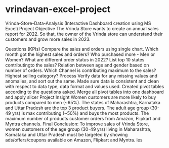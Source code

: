 # vrindavan-excel-project
Vrinda-Store-Data-Analysis (Interactive Dashboard creation using MS Excel)
Project Objective
The Vrinda Store wants to create an annual sales report for 2022. So that, the owner of the Vrinda store can understand their customers and grow more sales in 2023.

Questions (KPIs)
Compare the sales and orders using single chart.
Which month got the highest sales and orders?
Who purchased more - Men or Women?
What are different order status in 2022?
List top 10 states contributingto the sales?
Relation between age and gender based on number of orders.
Which Channel is contributing maximum to the sales?
Highest selling category?
Process
Verify data for any missing values and anomalies, and sort out the same.
Made sure data is consistent and clean with respect to data type, data format and values used.
Created pivot tables according to the questions asked.
Merge all pivot tables into one dashboard and apply slicer
Project Insight
Women customers are more likely to buy products compared to men (~65%).
The states of Maharashtra, Karnataka and Uttar Pradesh are the top 3 product buyers.
The adult age group (30-49 yrs) is max contributing (~50%) and buys the most products.
The maximum number of products customer orders from Amazon, Flipkart and Myntra channels.
Final Conclusion:
To improve sales of Vrinda Store, women customers of the age group (30-49 yrs) living in Maharashtra, Karnataka and Uttar Pradesh must be targeted by showing ads/offers/coupons available on Amazon, Flipkart and Myntra. les
